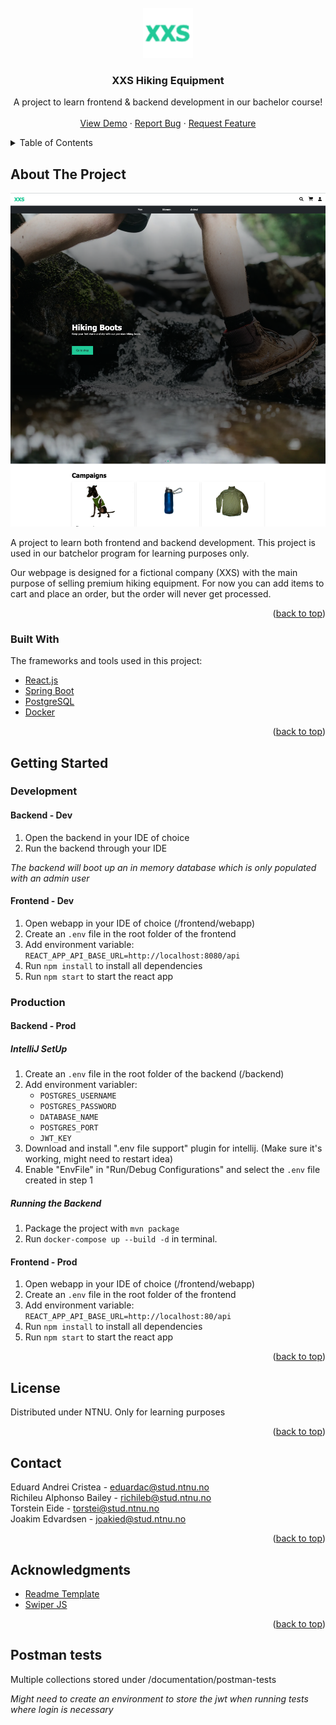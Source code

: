 <!-- Tamplate from https://github.com/othneildrew/Best-README-Template -->
<div id="top"></div>

<!-- PROJECT LOGO -->
<br />
<div align="center">
  <a href="https://github.com/jKm00/hiking-equipment">
    <img src="documentation/readme-images/logo.png" alt="Logo" width="80" height="80">
  </a>

  <h3 align="center">XXS Hiking Equipment</h3>

  <p align="center">
    A project to learn frontend & backend development in our bachelor course!
    <br />
    <br />
    <a href="http://gr02.appdev.cloudns.ph/">View Demo</a>
    ·
    <a href="https://github.com/jKm00/hiking-equipment/issues">Report Bug</a>
    ·
    <a href="https://github.com/jKm00/hiking-equipment/issues">Request Feature</a>
  </p>
</div>

<!-- TABLE OF CONTENTS -->
<details>
  <summary>Table of Contents</summary>
  <ol>
    <li>
      <a href="#about-the-project">About The Project</a>
      <ul>
        <li><a href="#built-with">Built With</a></li>
      </ul>
    </li>
    <li>
      <a href="#getting-started">Getting Started</a>
      <ul>
        <li><a href="#development"backend>Development</a>
            <ul>
                <li><a href="#backend---dev">Backend - Dev</a></li>
                <li><a href="#frontend---dev">frontend - Dev</a></li>
            </ul>
        </li>
        <li><a href="#production"backend>Production</a>
          <ul>
            <li><a href="backend---prod">Backend - Prod</a>
              <ul>
                <li><a href="intellij-setup">IntelliJ SetUp</a></li>
                <li><a href="running-the-backend">Running the Backend</a></li>
              </ul>
            </li>
            <li><a href="frontend---prod">Frontend - Prod</a></li>
          </ul>
        </li>
      </ul>
    </li>
    <li><a href="#license">License</a></li>
    <li><a href="#contact">Contact</a></li>
    <li><a href="#acknowledgments">Acknowledgments</a></li>
    <li><a href="#postman-tests">Postman tests</a></li>
  </ol>
</details>

<!-- ABOUT THE PROJECT -->

## About The Project

![XXS Front Page Screen Shot](documentation/readme-images/front-page.png)

A project to learn both frontend and backend development. This project is used in our batchelor program for learning purposes only.

Our webpage is designed for a fictional company (XXS) with the main purpose of selling premium hiking equipment. For now you can add items to cart and place an order, but the order will never get processed.

<p align="right">(<a href="#top">back to top</a>)</p>

### Built With

The frameworks and tools used in this project:

- [React.js](https://reactjs.org/)
- [Spring Boot](https://spring.io/)
- [PostgreSQL](https://www.postgresql.org/)
- [Docker](https://www.docker.com/)

<p align="right">(<a href="#top">back to top</a>)</p>

<!-- GETTING STARTED -->

## Getting Started

### Development

#### Backend - Dev

1. Open the backend in your IDE of choice
2. Run the backend through your IDE

*The backend will boot up an in memory database which is only populated with an admin user*

#### Frontend - Dev

1. Open webapp in your IDE of choice (/frontend/webapp)
2. Create an `.env` file in the root folder of the frontend
3. Add environment variable: `REACT_APP_API_BASE_URL=http://localhost:8080/api`
4. Run `npm install` to install all dependencies
5. Run `npm start` to start the react app

### Production

#### Backend - Prod

##### IntelliJ SetUp

1. Create an `.env` file in the root folder of the backend (/backend)
2. Add environment variabler:
   - `POSTGRES_USERNAME`
   - `POSTGRES_PASSWORD`
   - `DATABASE_NAME`
   - `POSTGRES_PORT`
   - `JWT_KEY`
3. Download and install ".env file support" plugin for intellij. (Make sure it's working, might need to restart idea)
4. Enable "EnvFile" in "Run/Debug Configurations" and select the `.env` file created in step 1

##### Running the Backend

1. Package the project with `mvn package`
3. Run `docker-compose up --build -d` in terminal.

#### Frontend - Prod

1. Open webapp in your IDE of choice (/frontend/webapp)
2. Create an `.env` file in the root folder of the frontend
3. Add environment variable: `REACT_APP_API_BASE_URL=http://localhost:80/api`
4. Run `npm install` to install all dependencies
5. Run `npm start` to start the react app

<p align="right">(<a href="#top">back to top</a>)</p>

<!-- LICENSE -->

## License

Distributed under NTNU. Only for learning purposes

<p align="right">(<a href="#top">back to top</a>)</p>

<!-- CONTACT -->

## Contact

Eduard Andrei Cristea - eduardac@stud.ntnu.no  
Richileu Alphonso Bailey - richileb@stud.ntnu.no  
Torstein Eide - torstei@stud.ntnu.no  
Joakim Edvardsen - joakied@stud.ntnu.no

<p align="right">(<a href="#top">back to top</a>)</p>

<!-- ACKNOWLEDGMENTS -->

## Acknowledgments

- [Readme Template](https://github.com/othneildrew/Best-README-Template#getting-started)
- [Swiper JS](https://swiperjs.com/react)

<p align="right">(<a href="#top">back to top</a>)</p>

## Postman tests

Multiple collections stored under /documentation/postman-tests

*Might need to create an environment to store the jwt when running tests where login is necessary*
